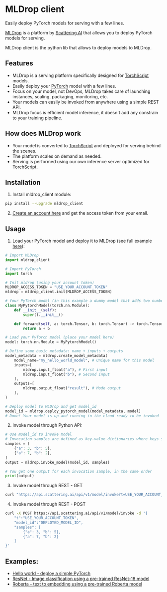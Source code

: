 # MLDrop client
Easily deploy PyTorch models for serving with a few lines.

[MLDrop](https://www.scattering.ai/) is a platform by [Scattering AI](https://www.scattering.ai/) that allows you to deploy PyTorch models for serving.

MLDrop client is the python lib that allows to deploy models to MLDrop.

## Features
- MLDrop is a serving platform specifically designed for [TorchScript](https://pytorch.org/docs/stable/jit.html) models.
- Easily deploy your [PyTorch](https://pytorch.org/) model with a few lines.
- Focus on your model, not DevOps, MLDrop takes care of launching instances, scaling, packaging, monitoring, etc.
- Your models can easily be invoked from anywhere using a simple REST API.
- MLDrop focus is efficient model inference, it doesn't add any constrain to your training pipeline. 

## How does MLDrop work
- Your model is converted to [TorchScript](https://pytorch.org/docs/stable/jit.html) and deployed for serving behind the scenes.
- The platform scales on demand as needed.
- Serving is performed using our own inference server optimized for TorchScript.

## Installation
1) Install mldrop_client module:

```bash
pip install --upgrade mldrop_client
```

2) [Create an account here](https://www.scattering.ai/signup?utm_source=github) and get the access token from your email.

## Usage
1) Load your PyTorch model and deploy it to MLDrop (see full example [here](examples/hello_world.py)):

```python
# Import MLDrop
import mldrop_client

# Import PyTorch
import torch

# Init mldrop (using your account token)
MLDROP_ACCESS_TOKEN = "USE_YOUR_ACCOUNT_TOKEN"
mldrop = mldrop_client.init(MLDROP_ACCESS_TOKEN)

# Your PyTorch model (in this example a dummy model that adds two numbers)
class MyPytorchModel(torch.nn.Module):
    def __init__(self):
        super().__init__()

    def forward(self, a: torch.Tensor, b: torch.Tensor) -> torch.Tensor:
        return a + b

# Load your PyTorch model (place your model here)
model: torch.nn.Module = MyPytorchModel()

# Define some basic metadata: name + inputs + outputs
model_metadata = mldrop.create_model_metadata(
    model_name="my_hello_world_model", # Unique name for this model
    inputs=[
        mldrop.input_float("a"), # First input
        mldrop.input_float("b"), # Second input
    ],
    outputs=[
        mldrop.output_float("result"), # Mode output
    ],
)

# Deploy model to MLDrop and get model_id
model_id = mldrop.deploy_pytorch_model(model_metadata, model)
# Done! Your model is up and running in the cloud ready to be invoked
```

2) Invoke model through Python API:
```python
# Use model_id to invoke model
# Invocation samples are defined as key-value dictionaries where keys should match the model expected inputs
samples = [
    {"a": 3, "b": 5},
    {"a": 7, "b": 2},
]
output = mldrop.invoke_model(model_id, samples)

# You get one output for each invocation sample, in the same order
print(output)
```

3) Invoke model through REST - GET
```bash
curl "https://api.scattering.ai/api/v1/model/invoke?t=USE_YOUR_ACCOUNT_TOKEN&model_id=DEPLOYED_MODEL_ID&a=3&b=5"
```
4) Invoke model through REST - POST
```bash
curl -X POST https://api.scattering.ai/api/v1/model/invoke -d '{
    "t":"USE_YOUR_ACCOUNT_TOKEN", 
    "model_id":"DEPLOYED_MODEL_ID", 
    "samples": [
        {"a": 3, "b": 5}, 
        {"a": 7, "b": 2}
    ]
}'
```

## Examples:
 - [Hello world - deploy a simple PyTorch](examples/hello_world.py)
 - [ResNet - Image classification using a pre-trained ResNet-18 model](examples/resnet.py)
 - [Roberta - text to embedding using a pre-trained Roberta model](examples/roberta_text_encoder.py)






